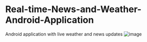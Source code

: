# Real-time-News-and-Weather-Android-Application
Android application with live weather and news updates
![image](https://user-images.githubusercontent.com/60020847/88992221-ab0ef400-d297-11ea-9151-512bef4cca1e.png=10x10)
